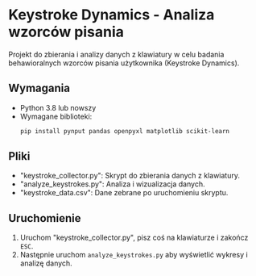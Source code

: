 # Keystroke Dynamics - Analiza wzorców pisania

Projekt do zbierania i analizy danych z klawiatury w celu badania behawioralnych wzorców pisania użytkownika (Keystroke Dynamics).

## Wymagania
- Python 3.8 lub nowszy
- Wymagane biblioteki:
  ```bash
  pip install pynput pandas openpyxl matplotlib scikit-learn
  ```

## Pliki
- "keystroke_collector.py": Skrypt do zbierania danych z klawiatury.
- "analyze_keystrokes.py": Analiza i wizualizacja danych.
- "keystroke_data.csv": Dane zebrane po uruchomieniu skryptu.

## Uruchomienie
1. Uruchom "keystroke_collector.py", pisz coś na klawiaturze i zakończ `ESC`.
2. Następnie uruchom `analyze_keystrokes.py` aby wyświetlić wykresy i analizę danych.
